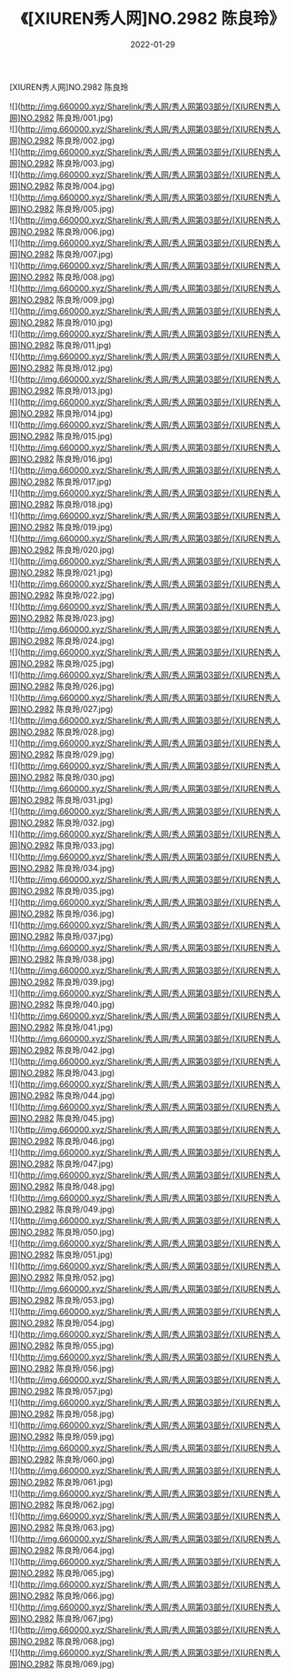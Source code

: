 ﻿---
layout: post
title:  《[XIUREN秀人网]NO.2982 陈良玲》
date:   2022-01-29
img: http://img.660000.xyz/Sharelink/秀人网/秀人网第03部分/[XIUREN秀人网]NO.2982 陈良玲/000.jpg
categories: [美女, 清纯, 唯美]
---

[XIUREN秀人网]NO.2982 陈良玲

 ![](http://img.660000.xyz/Sharelink/秀人网/秀人网第03部分/[XIUREN秀人网]NO.2982 陈良玲/001.jpg) <br>![](http://img.660000.xyz/Sharelink/秀人网/秀人网第03部分/[XIUREN秀人网]NO.2982 陈良玲/002.jpg) <br>![](http://img.660000.xyz/Sharelink/秀人网/秀人网第03部分/[XIUREN秀人网]NO.2982 陈良玲/003.jpg) <br>![](http://img.660000.xyz/Sharelink/秀人网/秀人网第03部分/[XIUREN秀人网]NO.2982 陈良玲/004.jpg) <br>![](http://img.660000.xyz/Sharelink/秀人网/秀人网第03部分/[XIUREN秀人网]NO.2982 陈良玲/005.jpg) <br>![](http://img.660000.xyz/Sharelink/秀人网/秀人网第03部分/[XIUREN秀人网]NO.2982 陈良玲/006.jpg) <br>![](http://img.660000.xyz/Sharelink/秀人网/秀人网第03部分/[XIUREN秀人网]NO.2982 陈良玲/007.jpg) <br>![](http://img.660000.xyz/Sharelink/秀人网/秀人网第03部分/[XIUREN秀人网]NO.2982 陈良玲/008.jpg) <br>![](http://img.660000.xyz/Sharelink/秀人网/秀人网第03部分/[XIUREN秀人网]NO.2982 陈良玲/009.jpg) <br>![](http://img.660000.xyz/Sharelink/秀人网/秀人网第03部分/[XIUREN秀人网]NO.2982 陈良玲/010.jpg) <br>![](http://img.660000.xyz/Sharelink/秀人网/秀人网第03部分/[XIUREN秀人网]NO.2982 陈良玲/011.jpg) <br>![](http://img.660000.xyz/Sharelink/秀人网/秀人网第03部分/[XIUREN秀人网]NO.2982 陈良玲/012.jpg) <br>![](http://img.660000.xyz/Sharelink/秀人网/秀人网第03部分/[XIUREN秀人网]NO.2982 陈良玲/013.jpg) <br>![](http://img.660000.xyz/Sharelink/秀人网/秀人网第03部分/[XIUREN秀人网]NO.2982 陈良玲/014.jpg) <br>![](http://img.660000.xyz/Sharelink/秀人网/秀人网第03部分/[XIUREN秀人网]NO.2982 陈良玲/015.jpg) <br>![](http://img.660000.xyz/Sharelink/秀人网/秀人网第03部分/[XIUREN秀人网]NO.2982 陈良玲/016.jpg) <br>![](http://img.660000.xyz/Sharelink/秀人网/秀人网第03部分/[XIUREN秀人网]NO.2982 陈良玲/017.jpg) <br>![](http://img.660000.xyz/Sharelink/秀人网/秀人网第03部分/[XIUREN秀人网]NO.2982 陈良玲/018.jpg) <br>![](http://img.660000.xyz/Sharelink/秀人网/秀人网第03部分/[XIUREN秀人网]NO.2982 陈良玲/019.jpg) <br>![](http://img.660000.xyz/Sharelink/秀人网/秀人网第03部分/[XIUREN秀人网]NO.2982 陈良玲/020.jpg) <br>![](http://img.660000.xyz/Sharelink/秀人网/秀人网第03部分/[XIUREN秀人网]NO.2982 陈良玲/021.jpg) <br>![](http://img.660000.xyz/Sharelink/秀人网/秀人网第03部分/[XIUREN秀人网]NO.2982 陈良玲/022.jpg) <br>![](http://img.660000.xyz/Sharelink/秀人网/秀人网第03部分/[XIUREN秀人网]NO.2982 陈良玲/023.jpg) <br>![](http://img.660000.xyz/Sharelink/秀人网/秀人网第03部分/[XIUREN秀人网]NO.2982 陈良玲/024.jpg) <br>![](http://img.660000.xyz/Sharelink/秀人网/秀人网第03部分/[XIUREN秀人网]NO.2982 陈良玲/025.jpg) <br>![](http://img.660000.xyz/Sharelink/秀人网/秀人网第03部分/[XIUREN秀人网]NO.2982 陈良玲/026.jpg) <br>![](http://img.660000.xyz/Sharelink/秀人网/秀人网第03部分/[XIUREN秀人网]NO.2982 陈良玲/027.jpg) <br>![](http://img.660000.xyz/Sharelink/秀人网/秀人网第03部分/[XIUREN秀人网]NO.2982 陈良玲/028.jpg) <br>![](http://img.660000.xyz/Sharelink/秀人网/秀人网第03部分/[XIUREN秀人网]NO.2982 陈良玲/029.jpg) <br>![](http://img.660000.xyz/Sharelink/秀人网/秀人网第03部分/[XIUREN秀人网]NO.2982 陈良玲/030.jpg) <br>![](http://img.660000.xyz/Sharelink/秀人网/秀人网第03部分/[XIUREN秀人网]NO.2982 陈良玲/031.jpg) <br>![](http://img.660000.xyz/Sharelink/秀人网/秀人网第03部分/[XIUREN秀人网]NO.2982 陈良玲/032.jpg) <br>![](http://img.660000.xyz/Sharelink/秀人网/秀人网第03部分/[XIUREN秀人网]NO.2982 陈良玲/033.jpg) <br>![](http://img.660000.xyz/Sharelink/秀人网/秀人网第03部分/[XIUREN秀人网]NO.2982 陈良玲/034.jpg) <br>![](http://img.660000.xyz/Sharelink/秀人网/秀人网第03部分/[XIUREN秀人网]NO.2982 陈良玲/035.jpg) <br>![](http://img.660000.xyz/Sharelink/秀人网/秀人网第03部分/[XIUREN秀人网]NO.2982 陈良玲/036.jpg) <br>![](http://img.660000.xyz/Sharelink/秀人网/秀人网第03部分/[XIUREN秀人网]NO.2982 陈良玲/037.jpg) <br>![](http://img.660000.xyz/Sharelink/秀人网/秀人网第03部分/[XIUREN秀人网]NO.2982 陈良玲/038.jpg) <br>![](http://img.660000.xyz/Sharelink/秀人网/秀人网第03部分/[XIUREN秀人网]NO.2982 陈良玲/039.jpg) <br>![](http://img.660000.xyz/Sharelink/秀人网/秀人网第03部分/[XIUREN秀人网]NO.2982 陈良玲/040.jpg) <br>![](http://img.660000.xyz/Sharelink/秀人网/秀人网第03部分/[XIUREN秀人网]NO.2982 陈良玲/041.jpg) <br>![](http://img.660000.xyz/Sharelink/秀人网/秀人网第03部分/[XIUREN秀人网]NO.2982 陈良玲/042.jpg) <br>![](http://img.660000.xyz/Sharelink/秀人网/秀人网第03部分/[XIUREN秀人网]NO.2982 陈良玲/043.jpg) <br>![](http://img.660000.xyz/Sharelink/秀人网/秀人网第03部分/[XIUREN秀人网]NO.2982 陈良玲/044.jpg) <br>![](http://img.660000.xyz/Sharelink/秀人网/秀人网第03部分/[XIUREN秀人网]NO.2982 陈良玲/045.jpg) <br>![](http://img.660000.xyz/Sharelink/秀人网/秀人网第03部分/[XIUREN秀人网]NO.2982 陈良玲/046.jpg) <br>![](http://img.660000.xyz/Sharelink/秀人网/秀人网第03部分/[XIUREN秀人网]NO.2982 陈良玲/047.jpg) <br>![](http://img.660000.xyz/Sharelink/秀人网/秀人网第03部分/[XIUREN秀人网]NO.2982 陈良玲/048.jpg) <br>![](http://img.660000.xyz/Sharelink/秀人网/秀人网第03部分/[XIUREN秀人网]NO.2982 陈良玲/049.jpg) <br>![](http://img.660000.xyz/Sharelink/秀人网/秀人网第03部分/[XIUREN秀人网]NO.2982 陈良玲/050.jpg) <br>![](http://img.660000.xyz/Sharelink/秀人网/秀人网第03部分/[XIUREN秀人网]NO.2982 陈良玲/051.jpg) <br>![](http://img.660000.xyz/Sharelink/秀人网/秀人网第03部分/[XIUREN秀人网]NO.2982 陈良玲/052.jpg) <br>![](http://img.660000.xyz/Sharelink/秀人网/秀人网第03部分/[XIUREN秀人网]NO.2982 陈良玲/053.jpg) <br>![](http://img.660000.xyz/Sharelink/秀人网/秀人网第03部分/[XIUREN秀人网]NO.2982 陈良玲/054.jpg) <br>![](http://img.660000.xyz/Sharelink/秀人网/秀人网第03部分/[XIUREN秀人网]NO.2982 陈良玲/055.jpg) <br>![](http://img.660000.xyz/Sharelink/秀人网/秀人网第03部分/[XIUREN秀人网]NO.2982 陈良玲/056.jpg) <br>![](http://img.660000.xyz/Sharelink/秀人网/秀人网第03部分/[XIUREN秀人网]NO.2982 陈良玲/057.jpg) <br>![](http://img.660000.xyz/Sharelink/秀人网/秀人网第03部分/[XIUREN秀人网]NO.2982 陈良玲/058.jpg) <br>![](http://img.660000.xyz/Sharelink/秀人网/秀人网第03部分/[XIUREN秀人网]NO.2982 陈良玲/059.jpg) <br>![](http://img.660000.xyz/Sharelink/秀人网/秀人网第03部分/[XIUREN秀人网]NO.2982 陈良玲/060.jpg) <br>![](http://img.660000.xyz/Sharelink/秀人网/秀人网第03部分/[XIUREN秀人网]NO.2982 陈良玲/061.jpg) <br>![](http://img.660000.xyz/Sharelink/秀人网/秀人网第03部分/[XIUREN秀人网]NO.2982 陈良玲/062.jpg) <br>![](http://img.660000.xyz/Sharelink/秀人网/秀人网第03部分/[XIUREN秀人网]NO.2982 陈良玲/063.jpg) <br>![](http://img.660000.xyz/Sharelink/秀人网/秀人网第03部分/[XIUREN秀人网]NO.2982 陈良玲/064.jpg) <br>![](http://img.660000.xyz/Sharelink/秀人网/秀人网第03部分/[XIUREN秀人网]NO.2982 陈良玲/065.jpg) <br>![](http://img.660000.xyz/Sharelink/秀人网/秀人网第03部分/[XIUREN秀人网]NO.2982 陈良玲/066.jpg) <br>![](http://img.660000.xyz/Sharelink/秀人网/秀人网第03部分/[XIUREN秀人网]NO.2982 陈良玲/067.jpg) <br>![](http://img.660000.xyz/Sharelink/秀人网/秀人网第03部分/[XIUREN秀人网]NO.2982 陈良玲/068.jpg) <br>![](http://img.660000.xyz/Sharelink/秀人网/秀人网第03部分/[XIUREN秀人网]NO.2982 陈良玲/069.jpg) <br>